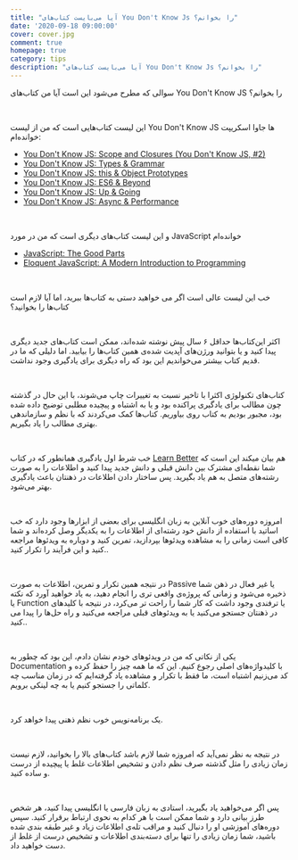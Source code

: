 ```yaml
---
title: "آیا می‌بایست کتاب‌های You Don't Know Js را بخوانم؟"
date: '2020-09-18 09:00:00'
cover: cover.jpg
comment: true
homepage: true
category: tips
description: "آیا می‌بایست کتاب‌های You Don't Know Js را بخوانم؟"
---
```


سوالی که مطرح می‌شود این است آیا من کتاب‌های You Don't Know JS را بخوانم؟

<br />

این لیست کتاب‌هایی است که من از لیست You Don't Know JS ها جاوا اسکریپت خوانده‌ام:

<div class="ltr">

- [You Don't Know JS: Scope and Closures (You Don't Know JS, #2)](https://www.goodreads.com/book/show/20901022-you-don-t-know-js)
- [You Don't Know JS: Types & Grammar](https://www.goodreads.com/book/show/22221109-you-don-t-know-js)
- [You Don't Know JS: this & Object Prototypes](https://www.goodreads.com/book/show/22221108-you-don-t-know-js)
- [You Don't Know JS: ES6 & Beyond](https://www.goodreads.com/book/show/22221111-you-don-t-know-js)
- [You Don't Know JS: Up & Going](https://www.goodreads.com/book/show/25136217-you-don-t-know-js)
- [You Don't Know JS: Async & Performance](https://www.goodreads.com/book/show/22221110-you-don-t-know-js)

</div>

<br />

و این لیست کتاب‌های دیگری است که من در مورد JavaScript خوانده‌ام

<div class="ltr">

- [JavaScript: The Good Parts](https://www.goodreads.com/book/show/2998152-javascript)
- [Eloquent JavaScript: A Modern Introduction to Programming](https://www.goodreads.com/book/show/8910666-eloquent-javascript)

</div>

<br />

خب این لیست‌ عالی‌ است اگر می خواهید دستی به کتاب‌ها ببرید، اما آیا لازم است کتاب‌ها را بخوانید؟

<br />

اکثر این‌کتاب‌ها حداقل ۶ سال پیش نوشته شده‌اند، ممکن است کتاب‌های جدید دیگری پیدا کنید و یا بتوانید ورژن‌های آپدیت شده‌ی همین کتاب‌ها را بیابید. اما دلیلی که ما در قدیم کتاب بیشتر می‌خواندیم این بود که راه دیگری برای یادگیری وجود نداشت.

<br />

کتاب‌های تکنولوژی اکثرا با تاخیر نسبت به تغییرات چاپ می‌شوند، با این حال در گذشته چون مطالب برای یادگیری پراکنده بود و یا به اشتباه و پیچیده مطلبی توضیح داده شده بود، مجبور بودیم به کتاب روی بیاوریم. کتاب‌ها کمک می‌کردند که با نظم و سازماندهی بهتری مطالب را یاد بگیریم.

<br />

خب شرط اول یادگیری همانطور که در کتاب [Learn Better](https://www.goodreads.com/book/show/30038905-learn-better) هم بیان میکند این است که شما نقطه‌ای مشترک بین دانش قبلی و دانش جدید پیدا کنید و اطلاعات را به صورت رشته‌های متصل به هم یاد بگیرید. پس ساختار دادن اطلاعات در ذهنتان باعث یادگیری بهتر می‌شود.

<br />

امروزه دوره‌های خوب آنلاین به زبان انگلیسی برای بعضی از ابزار‌ها وجود دارد که خب اساتید با استفاده از دانش خود رشته‌ای از اطلاعات را به یکدیگر وصل کرده‌اند و شما کافی است زمانی را به مشاهده ویدئوها بپردازید، تمرین کنید و دوباره به ویدئو‌ها مراجعه کنید و این فرآیند را تکرار کنید..

<br />

در نتیجه همین تکرار و تمرین، اطلاعات به صورت Passive یا غیر فعال در ذهن شما ذخیره می‌شود و زمانی که پروژه‌ی واقعی تری را انجام دهید، به یاد خواهید آورد که نکته یا Function یا ترفندی وجود داشت که کار شما را راحت تر می‌کرد، در نتیجه با کلید‌های در ذهنتان جستجو می‌کنید یا به ویدئو‌های قبلی مراجعه می‌کنید و راه حل‌ها را پیدا می کنید..

<br />

یکی از نکاتی که من در ویدئوهای خودم نشان دادم، این بود که چطور به Documentation با کلیدواژه‌های اصلی رجوع کنیم. این که ما همه چیز را حفظ کرده و کد می‌زنیم اشتباه است،‌ ما فقط با تکرار و مشاهده یاد گرفته‌ایم که در زمان مناسب چه کلماتی را جستجو کنیم یا به چه لینکی برویم.

<br />

یک برنامه‌نویس خوب نظم ذهنی پیدا خواهد کرد.

<br />

در نتیجه به نظر نمی‌آید که امروزه شما لازم باشد کتاب‌های بالا را بخوانید، لازم نیست زمان زیادی را مثل گذشته صرف نظم دادن و تشخیص اطلاعات غلط یا پیچیده از درست و ساده کنید.

<br />

پس اگر می‌خواهید یاد بگیرید، استادی به زبان فارسی یا انگلیسی پیدا کنید، هر شخص طرز بیانی دارد و شما ممکن است با هر کدام به نحوی ارتباط برقرار کنید. سپس دوره‌های آموزشی او را دنبال کنید و مراقب تله‌ی اطلاعات زیاد و غیر طبقه ‌بندی شده باشید، شما زمان زیادی را تنها برای دسته‌بندی اطلاعات و تشخیص درست از غلط از دست خواهید داد.
